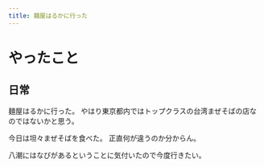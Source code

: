 ```yaml
---
title: 麺屋はるかに行った
---
```


# やったこと

## 日常

麺屋はるかに行った。
やはり東京都内ではトップクラスの台湾まぜそばの店なのではないかと思う。

今日は坦々まぜそばを食べた。
正直何が違うのか分からん。

八潮にはなびがあるということに気付いたので今度行きたい。
